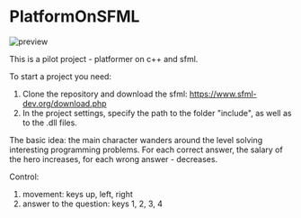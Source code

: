 # PlatformOnSFML

![preview](https://user-images.githubusercontent.com/22425439/52908261-07887a00-3283-11e9-9687-c81e3adb9229.png)

This is a pilot project - platformer on c++ and sfml. 

To start a project you need:
  1) Clone the repository and download the sfml: https://www.sfml-dev.org/download.php
  2) In the project settings, specify the path to the folder "include", as well as to the .dll files.

The basic idea: the main character wanders around the level solving interesting programming problems. For each correct answer, the salary of the hero increases, for each wrong answer - decreases.

Control:
  1) movement: keys up, left, right
  2) answer to the question: keys 1, 2, 3, 4
